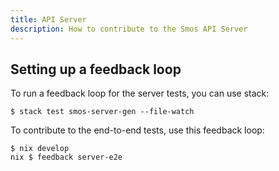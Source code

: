 ```yaml
---
title: API Server
description: How to contribute to the Smos API Server
---
```


## Setting up a feedback loop

To run a feedback loop for the server tests, you can use stack:

```
$ stack test smos-server-gen --file-watch
```

To contribute to the end-to-end tests, use this feedback loop:

```
$ nix develop
nix $ feedback server-e2e
```

